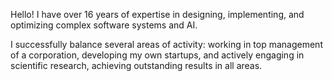 Hello! I have over 16 years of expertise in designing, implementing, and optimizing complex software systems and AI.

I successfully balance several areas of activity: working in top management of a corporation, developing my own startups, and actively engaging in scientific research, achieving outstanding results in all areas.
